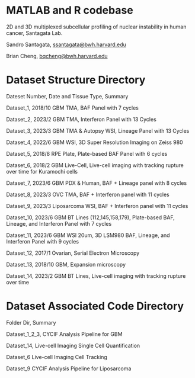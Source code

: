 # MATLAB and R codebase

2D and 3D multiplexed subcellular profiling of nuclear instability in human cancer, Santagata Lab.

Sandro Santagata, ssantagata@bwh.harvard.edu

Brian Cheng, bqcheng@bwh.harvard.edu

# Dataset Structure Directory
Dateset Number, Date and Tissue Type, Summary

Dataset_1,	              2018/10	GBM TMA, 	                    BAF Panel with 7 cycles

Dataset_2,	              2023/2	GBM TMA, 	                    Interferon Panel with 13 Cycles

Dataset_3,	              2023/3	GBM TMA & Autopsy WSI, 	        Lineage Panel with 13 Cycles

Dataset_4,	              2022/6	GBM WSI,	                    3D Super Resolution Imaging on Zeiss 980

Dataset_5,	              2018/8	RPE Plate,	                    Plate-based BAF Panel with 6 cycles

Dataset_6,	              2018/2	GBM Live-Cell,	        Live-cell imaging with tracking rupture over time for Kuramochi cells

Dataset_7,	              2023/6	GBM PDX & Human,                 BAF + Lineage panel with 8 cycles

Dataset_8,	              2023/3	OVC TMA,	                    BAF + Interferon panel with 11 cycles

Dataset_9,	              2023/3	Liposarcoma WSI,	        BAF + Interferon panel with 11 cycles

Dataset_10,	              2023/6	GBM BT Lines (112,145,158,179),  Plate-based BAF, Lineage, and Interferon Panel with 7 cycles

Dataset_11,	              2023/6	GBM WSI 20um,	        3D LSM980 BAF, Lineage, and Interferon Panel with 9 cycles

Dataset_12,	              2017/1	Ovarian,	                    Serial Electron Microscopy

Dataset_13,	              2018/10	GBM,	                    Expansion microscopy

Dataset_14,	              2023/2	GBM BT Lines,	        Live-cell imaging with tracking rupture over time

# Dataset Associated Code Directory

Folder Dir, Summary

Dataset_1_2_3,      CYCIF Analysis Pipeline for GBM 

Dataset_14,         Live-cell Imaging Single Cell Quantification

Dataset_6          Live-cell Imaging Cell Tracking

Dataset_9          CYCIF Analysis Pipeline for Liposarcoma 
